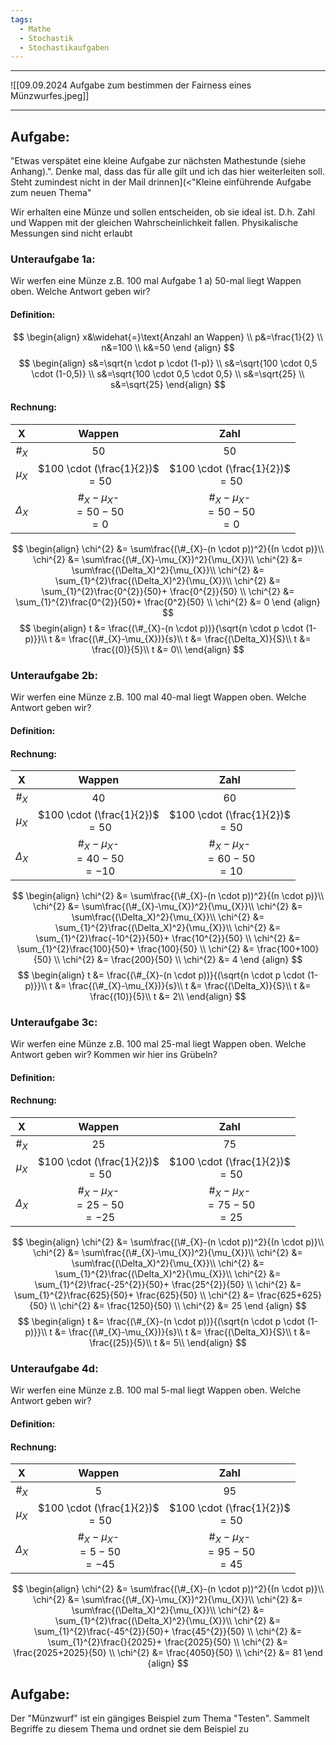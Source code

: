 ```yaml
---
tags:
  - Mathe
  - Stochastik
  - Stochastikaufgaben
---
```


---

![[09.09.2024 Aufgabe zum bestimmen der Fairness eines Münzwurfes.jpeg]]


---

## Aufgabe:
"Etwas verspätet eine kleine Aufgabe zur nächsten Mathestunde (siehe Anhang).".
Denke mal, dass das für alle gilt und ich das hier weiterleiten soll. Steht zumindest nicht in der Mail drinnen](<"Kleine einführende Aufgabe zum neuen Thema"

Wir erhalten eine Münze und sollen entscheiden, ob sie ideal ist. D.h. Zahl und Wappen mit der gleichen Wahrscheinlichkeit fallen. Physikalische Messungen sind nicht erlaubt

### Unteraufgabe 1a:
Wir werfen eine Münze z.B. 100 mal
Aufgabe 1 a)
50-mal liegt Wappen oben. Welche Antwort geben wir?


#### Definition:
$$
\begin{align}
x&\widehat{=}\text{Anzahl an Wappen} \\
p&=\frac{1}{2} \\
n&=100 \\
k&=50
\end {align}
$$
$$
\begin{align}
s&=\sqrt{n \cdot p \cdot (1-p)} \\
s&=\sqrt{100 \cdot 0,5 \cdot (1-0,5)} \\
s&=\sqrt{100 \cdot 0,5 \cdot 0,5} \\
s&=\sqrt{25} \\
s&=\sqrt{25}
\end{align}
$$

#### Rechnung:

|     X      |               Wappen                |                Zahl                 |
| :--------: | :---------------------------------: | :---------------------------------: |
|   $\#_X$   |                 50                  |                 50                  |
|  $\mu_X$   | $100 \cdot (\frac{1}{2})$<br> $=50$ | $100 \cdot (\frac{1}{2})$<br> $=50$ |
| $\Delta_X$ |  $\#_X-\mu_X$-<br>$=50-50$<br>$=0$  |  $\#_X-\mu_X$-<br>$=50-50$<br>$=0$  |

$$
\begin{align}
\chi^{2} &= \sum\frac{(\#_{X}-(n \cdot p))^2}{(n \cdot p)}\\
\chi^{2} &= \sum\frac{(\#_{X}-\mu_{X})^2}{\mu_{X}}\\
\chi^{2} &= \sum\frac{(\Delta_X)^2}{\mu_{X}}\\
\chi^{2} &= \sum_{1}^{2}\frac{(\Delta_X)^2}{\mu_{X}}\\
\chi^{2} &= \sum_{1}^{2}\frac{0^{2}}{50}+ \frac{0^{2}}{50} \\
\chi^{2} &= \sum_{1}^{2}\frac{0^{2}}{50}+ \frac{0^2}{50} \\
\chi^{2} &= 0
\end {align}
$$
$$
\begin{align}
t &= \frac{(\#_{X}-(n \cdot p))}{\sqrt{n \cdot p \cdot (1-p)}}\\
t &= \frac{(\#_{X}-\mu_{X})}{s}\\
t &= \frac{(\Delta_X)}{S}\\
t &= \frac{(0)}{5}\\
t &= 0\\
\end{align}
$$

### Unteraufgabe 2b:
Wir werfen eine Münze z.B. 100 mal
40-mal liegt Wappen oben. Welche Antwort geben wir?
#### Definition:

#### Rechnung:

|     X      |               Wappen                |                Zahl                 |
| :--------: | :---------------------------------: | :---------------------------------: |
|   $\#_X$   |                 40                  |                 60                  |
|  $\mu_X$   | $100 \cdot (\frac{1}{2})$<br> $=50$ | $100 \cdot (\frac{1}{2})$<br> $=50$ |
| $\Delta_X$ | $\#_X-\mu_X$-<br>$=40-50$<br>$=-10$ | $\#_X-\mu_X$-<br>$=60-50$<br>$=10$  |

$$
\begin{align}
\chi^{2} &= \sum\frac{(\#_{X}-(n \cdot p))^2}{(n \cdot p)}\\
\chi^{2} &= \sum\frac{(\#_{X}-\mu_{X})^2}{\mu_{X}}\\
\chi^{2} &= \sum\frac{(\Delta_X)^2}{\mu_{X}}\\
\chi^{2} &= \sum_{1}^{2}\frac{(\Delta_X)^2}{\mu_{X}}\\
	\chi^{2} &= \sum_{1}^{2}\frac{-10^{2}}{50}+ \frac{10^{2}}{50} \\
	\chi^{2} &= \sum_{1}^{2}\frac{100}{50}+ \frac{100}{50} \\
	\chi^{2} &= \frac{100+100}{50} \\
	\chi^{2} &= \frac{200}{50} \\
	\chi^{2} &= 4
\end {align}
$$
$$
\begin{align}
t &= \frac{(\#_{X}-(n \cdot p))}{(\sqrt{n \cdot p \cdot (1-p)}}\\
t &= \frac{(\#_{X}-\mu_{X})}{s}\\
t &= \frac{(\Delta_X)}{S}\\
t &= \frac{(10)}{5}\\
t &= 2\\
\end{align}
$$

### Unteraufgabe 3c:
Wir werfen eine Münze z.B. 100 mal
25-mal liegt Wappen oben. Welche Antwort geben wir? Kommen wir hier ins Grübeln?
#### Definition:

#### Rechnung:

|     X      |               Wappen                |                Zahl                 |
| :--------: | :---------------------------------: | :---------------------------------: |
|   $\#_X$   |                 25                  |                 75                  |
|  $\mu_X$   | $100 \cdot (\frac{1}{2})$<br> $=50$ | $100 \cdot (\frac{1}{2})$<br> $=50$ |
| $\Delta_X$ | $\#_X-\mu_X$-<br>$=25-50$<br>$=-25$ | $\#_X-\mu_X$-<br>$=75-50$<br>$=25$  |

$$
\begin{align}
\chi^{2} &= \sum\frac{(\#_{X}-(n \cdot p))^2}{(n \cdot p)}\\
\chi^{2} &= \sum\frac{(\#_{X}-\mu_{X})^2}{\mu_{X}}\\
\chi^{2} &= \sum\frac{(\Delta_X)^2}{\mu_{X}}\\
\chi^{2} &= \sum_{1}^{2}\frac{(\Delta_X)^2}{\mu_{X}}\\
	\chi^{2} &= \sum_{1}^{2}\frac{-25^{2}}{50}+ \frac{25^{2}}{50} \\
	\chi^{2} &= \sum_{1}^{2}\frac{625}{50}+ \frac{625}{50} \\
	\chi^{2} &= \frac{625+625}{50} \\
	\chi^{2} &= \frac{1250}{50} \\
	\chi^{2} &= 25 
\end {align}
$$
$$
\begin{align}
t &= \frac{(\#_{X}-(n \cdot p))}{(\sqrt{n \cdot p \cdot (1-p)}}\\
t &= \frac{(\#_{X}-\mu_{X})}{s}\\
t &= \frac{(\Delta_X)}{S}\\
t &= \frac{(25)}{5}\\
t &= 5\\
\end{align}
$$

### Unteraufgabe 4d:
Wir werfen eine Münze z.B. 100 mal
5-mal liegt Wappen oben. Welche Antwort geben wir?


#### Definition:

#### Rechnung:

|     X      |               Wappen                |                Zahl                 |
| :--------: | :---------------------------------: | :---------------------------------: |
|   $\#_X$   |                  5                  |                 95                  |
|  $\mu_X$   | $100 \cdot (\frac{1}{2})$<br> $=50$ | $100 \cdot (\frac{1}{2})$<br> $=50$ |
| $\Delta_X$ | $\#_X-\mu_X$-<br>$=5-50$<br>$=-45$  | $\#_X-\mu_X$-<br>$=95-50$<br>$=45$  |

$$
\begin{align}
\chi^{2} &= \sum\frac{(\#_{X}-(n \cdot p))^2}{(n \cdot p)}\\
\chi^{2} &= \sum\frac{(\#_{X}-\mu_{X})^2}{\mu_{X}}\\
\chi^{2} &= \sum\frac{(\Delta_X)^2}{\mu_{X}}\\
\chi^{2} &= \sum_{1}^{2}\frac{(\Delta_X)^2}{\mu_{X}}\\
	\chi^{2} &= \sum_{1}^{2}\frac{-45^{2}}{50}+ \frac{45^{2}}{50} \\
	\chi^{2} &= \sum_{1}^{2}\frac{}{2025}+ \frac{2025}{50} \\
	\chi^{2} &= \frac{2025+2025}{50} \\
	\chi^{2} &= \frac{4050}{50} \\
	\chi^{2} &= 81
\end {align}
$$



## Aufgabe:
Der "Münzwurf" ist ein gängiges Beispiel zum Thema "Testen".
Sammelt Begriffe zu diesem Thema und ordnet sie dem Beispiel zu


